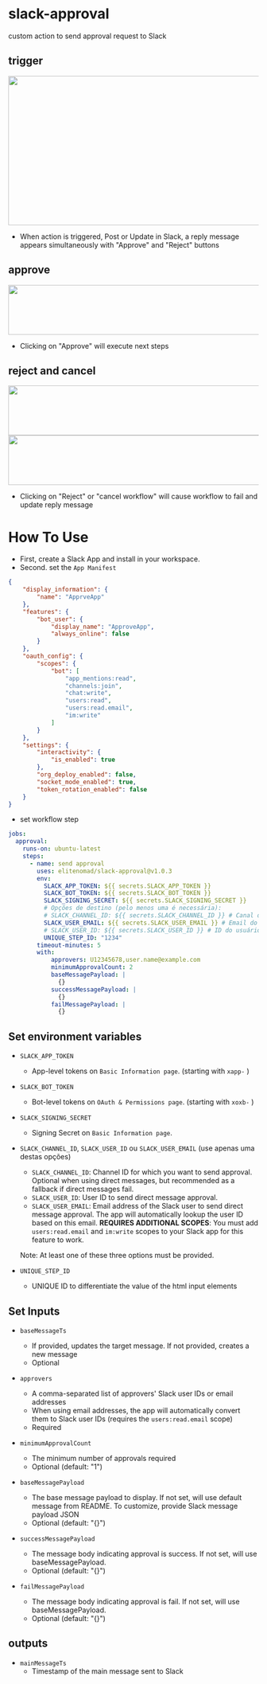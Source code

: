 # slack-approval

custom action to send approval request to Slack


## trigger
<image src="img/approve_at_reply.png" width="800" height="300" />

- When action is triggered, Post or Update in Slack, a reply message appears simultaneously with "Approve" and "Reject" buttons
## approve
<image src="img/approved.png" width="800" height="100" />

- Clicking on "Approve" will execute next steps

## reject and cancel
<image src="img/rejected.png" width="800" height="100" />
<image src="img/canceled.png" width="800" height="100" />

- Clicking on "Reject" or "cancel workflow" will cause workflow to fail and update reply message





# How To Use

- First, create a Slack App and install in your workspace.
- Second. set the `App Manifest`
```json
{
    "display_information": {
        "name": "ApprveApp"
    },
    "features": {
        "bot_user": {
            "display_name": "ApproveApp",
            "always_online": false
        }
    },
    "oauth_config": {
        "scopes": {
            "bot": [
                "app_mentions:read",
                "channels:join",
                "chat:write",
                "users:read",
                "users:read.email", 
                "im:write"
            ]
        }
    },
    "settings": {
        "interactivity": {
            "is_enabled": true
        },
        "org_deploy_enabled": false,
        "socket_mode_enabled": true,
        "token_rotation_enabled": false
    }
}
```

- set workflow step
```yaml
jobs:
  approval:
    runs-on: ubuntu-latest
    steps:
      - name: send approval
        uses: elitenomad/slack-approval@v1.0.3
        env:
          SLACK_APP_TOKEN: ${{ secrets.SLACK_APP_TOKEN }}
          SLACK_BOT_TOKEN: ${{ secrets.SLACK_BOT_TOKEN }}
          SLACK_SIGNING_SECRET: ${{ secrets.SLACK_SIGNING_SECRET }}
          # Opções de destino (pelo menos uma é necessária):
          # SLACK_CHANNEL_ID: ${{ secrets.SLACK_CHANNEL_ID }} # Canal do Slack (opcional com mensagens diretas)
          SLACK_USER_EMAIL: ${{ secrets.SLACK_USER_EMAIL }} # Email do usuário (recomendado)
          # SLACK_USER_ID: ${{ secrets.SLACK_USER_ID }} # ID do usuário (alternativa)
          UNIQUE_STEP_ID: "1234"
        timeout-minutes: 5
        with:
            approvers: U12345678,user.name@example.com
            minimumApprovalCount: 2
            baseMessagePayload: |
              {}
            successMessagePayload: |
              {}
            failMessagePayload: |
              {}
```

## Set environment variables

  - `SLACK_APP_TOKEN`

    - App-level tokens on `Basic Information page`. (starting with `xapp-` )

  - `SLACK_BOT_TOKEN`

    - Bot-level tokens on `OAuth & Permissions page`. (starting with `xoxb-` )

  - `SLACK_SIGNING_SECRET`

    - Signing Secret on `Basic Information page`.

  - `SLACK_CHANNEL_ID`, `SLACK_USER_ID` ou `SLACK_USER_EMAIL` (use apenas uma destas opções)

    - `SLACK_CHANNEL_ID`: Channel ID for which you want to send approval. Optional when using direct messages, but recommended as a fallback if direct messages fail.
    - `SLACK_USER_ID`: User ID to send direct message approval.
    - `SLACK_USER_EMAIL`: Email address of the Slack user to send direct message approval. The app will automatically lookup the user ID based on this email. **REQUIRES ADDITIONAL SCOPES**: You must add `users:read.email` and `im:write` scopes to your Slack app for this feature to work.
    
    Note: At least one of these three options must be provided.

  - `UNIQUE_STEP_ID`

    - UNIQUE ID to differentiate the value of the html input elements

## Set Inputs

  - `baseMessageTs`
    - If provided, updates the target message. If not provided, creates a new message
    - Optional

  - `approvers`
    - A comma-separated list of approvers' Slack user IDs or email addresses
    - When using email addresses, the app will automatically convert them to Slack user IDs (requires the `users:read.email` scope)
    - Required

  - `minimumApprovalCount`
    - The minimum number of approvals required
    - Optional (default: "1")

  - `baseMessagePayload`
    - The base message payload to display. If not set, will use default message from README. To customize, provide Slack message payload JSON
    - Optional (default: "{}")

  - `successMessagePayload`
    - The message body indicating approval is success. If not set, will use baseMessagePayload.
    - Optional (default: "{}")

  - `failMessagePayload`
    - The message body indicating approval is fail. If not set, will use baseMessagePayload.
    - Optional (default: "{}")


## outputs

- `mainMessageTs`
  - Timestamp of the main message sent to Slack

